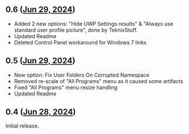 ## 0.6 ([Jun 29, 2024](https://github.com/ramensoftware/windhawk-mods/blob/51ecb85379958fe13463806cdeef497ff1886bad/mods/sib-plusplus-tweaker.wh.cpp))

- Added 2 new options: "Hide UWP Settings results" & "Always use standard user profile picture", done by TeknixStuff.
- Updated Readme
- Deleted Control Panel workaround for Windows 7 links

## 0.5 ([Jun 29, 2024](https://github.com/ramensoftware/windhawk-mods/blob/fff05a9be6853eb3b7a8c6cf85d79c43142f1241/mods/sib-plusplus-tweaker.wh.cpp))

* New option: Fix User Folders On Corrupted Namespace
* Removed re-scale of "All Programs" menu as it caused some artifacts
* Fixed "All Programs" menu resize handling
* Updated Readme

## 0.4 ([Jun 28, 2024](https://github.com/ramensoftware/windhawk-mods/blob/d63ed3bf36b5dcd9083f0710e63196982fe4ec9f/mods/sib-plusplus-tweaker.wh.cpp))

Initial release.
